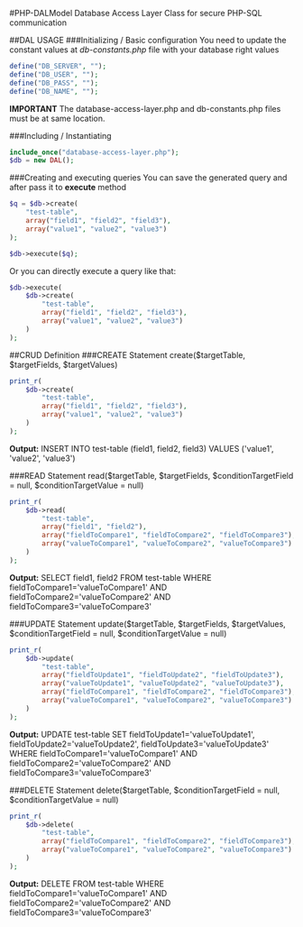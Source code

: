 #PHP-DALModel
Database Access Layer Class for secure PHP-SQL communication

##DAL USAGE
###Initializing / Basic configuration
You need to update the constant values at <i>db-constants.php</i> file with your database right values
```php
define("DB_SERVER", "");
define("DB_USER", "");
define("DB_PASS", "");
define("DB_NAME", "");
```
**IMPORTANT** The database-access-layer.php and db-constants.php files must be at same location.

###Including / Instantiating
```php
include_once("database-access-layer.php");
$db = new DAL();
```

###Creating and executing queries
You can save the generated query and after pass it to **execute** method
```php
$q = $db->create(
	"test-table",
	array("field1", "field2", "field3"),
	array("value1", "value2", "value3")
);

$db->execute($q);
```

Or you can directly execute a query like that:
```php
$db->execute(
	$db->create(
		"test-table",
		array("field1", "field2", "field3"),
		array("value1", "value2", "value3")
	)
);
```

##CRUD Definition
###CREATE Statement
create($targetTable, $targetFields, $targetValues)
```php
print_r(
	$db->create(
		"test-table",
		array("field1", "field2", "field3"),
		array("value1", "value2", "value3")
	)
);
```
**Output:** INSERT INTO test-table (field1, field2, field3) VALUES ('value1', 'value2', 'value3')

###READ Statement
read($targetTable, $targetFields, $conditionTargetField = null, $conditionTargetValue = null)
```php
print_r(
	$db->read(
		"test-table",
		array("field1", "field2"),
		array("fieldToCompare1", "fieldToCompare2", "fieldToCompare3"),
		array("valueToCompare1", "valueToCompare2", "valueToCompare3")
	)
);
```
**Output:** SELECT field1, field2 FROM test-table WHERE fieldToCompare1='valueToCompare1' AND fieldToCompare2='valueToCompare2' AND fieldToCompare3='valueToCompare3'

###UPDATE Statement
update($targetTable, $targetFields, $targetValues, $conditionTargetField = null, $conditionTargetValue = null)
```php
print_r(
	$db->update(
		"test-table",
		array("fieldToUpdate1", "fieldToUpdate2", "fieldToUpdate3"),
		array("valueToUpdate1", "valueToUpdate2", "valueToUpdate3"),
		array("fieldToCompare1", "fieldToCompare2", "fieldToCompare3"),
		array("valueToCompare1", "valueToCompare2", "valueToCompare3")
	)
);
```
**Output:** UPDATE test-table SET fieldToUpdate1='valueToUpdate1', fieldToUpdate2='valueToUpdate2', fieldToUpdate3='valueToUpdate3' WHERE fieldToCompare1='valueToCompare1' AND fieldToCompare2='valueToCompare2' AND fieldToCompare3='valueToCompare3'

###DELETE Statement
delete($targetTable, $conditionTargetField = null, $conditionTargetValue = null)
```php
print_r(
	$db->delete(
		"test-table",
		array("fieldToCompare1", "fieldToCompare2", "fieldToCompare3"),
		array("valueToCompare1", "valueToCompare2", "valueToCompare3")
	)
);
```
**Output:** DELETE FROM test-table WHERE fieldToCompare1='valueToCompare1' AND fieldToCompare2='valueToCompare2' AND fieldToCompare3='valueToCompare3'
